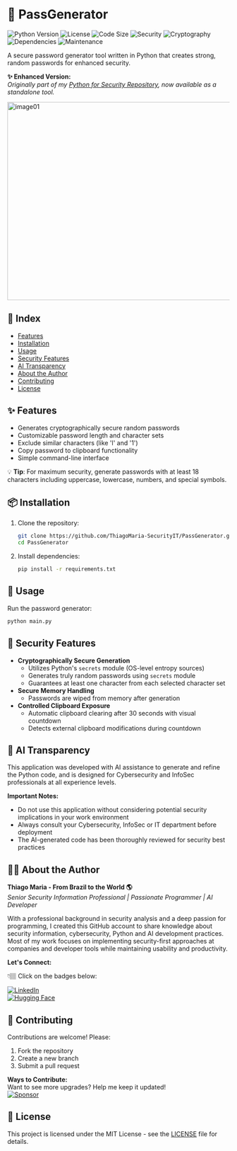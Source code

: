 # 🔐 PassGenerator

![Python Version](https://img.shields.io/badge/python-3.7%20%7C%203.8%20%7C%203.9%20%7C%203.10-blue)
![License](https://img.shields.io/github/license/ThiagoMaria-SecurityIT/PassGenerator)
![Code Size](https://img.shields.io/github/languages/code-size/ThiagoMaria-SecurityIT/PassGenerator)
![Security](https://img.shields.io/badge/Security-Password%20Generator-green)
![Cryptography](https://img.shields.io/badge/Cryptography-Random%20Generation-yellowgreen)
![Dependencies](https://img.shields.io/badge/dependencies-see%20requirements.txt-orange)
![Maintenance](https://img.shields.io/badge/Maintained%3F-yes-green.svg)

A secure password generator tool written in Python that creates strong, random passwords for enhanced security.    

**✨ Enhanced Version:**  
*Originally part of my [Python for Security Repository](https://github.com/ThiagoMaria-SecurityIT/Python-For-Security-Information/tree/main/PassGenerator), now available as a standalone tool.*

<img width="648" height="448" alt="image01" src="https://github.com/user-attachments/assets/2f36b44a-8e78-4ff9-9394-e972d49c1815" /> 


## 📑 Index
- [Features](#-features)
- [Installation](#-installation)
- [Usage](#-usage)
- [Security Features](#-security-features)
- [AI Transparency](#-ai-transparency)
- [About the Author](#-about-the-author)
- [Contributing](#-contributing)
- [License](#-license)

## ✨ Features
- Generates cryptographically secure random passwords
- Customizable password length and character sets
- Exclude similar characters (like 'l' and '1')
- Copy password to clipboard functionality
- Simple command-line interface  

💡 **Tip**: For maximum security, generate passwords with at least 18 characters including uppercase, lowercase, numbers, and special symbols.    

## 📦 Installation
1. Clone the repository:
   ```bash
   git clone https://github.com/ThiagoMaria-SecurityIT/PassGenerator.git
   cd PassGenerator
   ```

2. Install dependencies:
   ```bash
   pip install -r requirements.txt
   ```

## 🚀 Usage
Run the password generator:
```bash
python main.py
```

## 🔐 Security Features
- **Cryptographically Secure Generation**
  - Utilizes Python's `secrets` module (OS-level entropy sources)
  - Generates truly random passwords using `secrets` module
  - Guarantees at least one character from each selected character set
- **Secure Memory Handling**
  - Passwords are wiped from memory after generation
- **Controlled Clipboard Exposure**
  - Automatic clipboard clearing after 30 seconds with visual countdown
  - Detects external clipboard modifications during countdown


## 🤖 AI Transparency  
This application was developed with AI assistance to generate and refine the Python code, and is designed for Cybersecurity and InfoSec professionals at all experience levels.  

**Important Notes:**  
- Do not use this application without considering potential security implications in your work environment  
- Always consult your Cybersecurity, InfoSec or IT department before deployment  
- The AI-generated code has been thoroughly reviewed for security best practices 

## 👨‍💻 About the Author  

**Thiago Maria - From Brazil to the World 🌎**  
*Senior Security Information Professional | Passionate Programmer | AI Developer*

With a professional background in security analysis and a deep passion for programming, I created this GitHub account to share knowledge about security information, cybersecurity, Python and AI development practices. Most of my work focuses on implementing security-first approaches at companies and developer tools while maintaining usability and productivity.

**Let's Connect:**    

👇🏽 Click on the badges below:   

[![LinkedIn](https://img.shields.io/badge/LinkedIn-Connect-blue)](https://www.linkedin.com/in/thiago-cequeira-99202239/)  
[![Hugging Face](https://img.shields.io/badge/🤗Hugging_Face-AI_projects-yellow)](https://huggingface.co/ThiSecur)  

## 🤝 Contributing
Contributions are welcome! Please:
1. Fork the repository
2. Create a new branch
3. Submit a pull request

**Ways to Contribute:**   
Want to see more upgrades? Help me keep it updated!    
[![Sponsor](https://img.shields.io/badge/Sponsor-%E2%9D%A4-red)](https://github.com/sponsors/ThiagoMaria-SecurityIT)  

## 📜 License
This project is licensed under the MIT License - see the [LICENSE](LICENSE) file for details.


